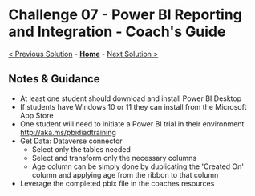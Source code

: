 # Challenge 07 - Power BI Reporting and Integration - Coach's Guide 

[< Previous Solution](./Solution-06.md) - **[Home](./README.md)** - [Next Solution >](./Solution-08.md)

## Notes & Guidance

- At least one student should download and install Power BI Desktop
- If students have Windows 10 or 11 they can install from the Microsoft App Store
- One student will need to initiate a Power BI trial in their environment  http://aka.ms/pbidiadtraining 
- Get Data: Dataverse connector
   - Select only the tables needed
   - Select and transform only the necessary columns
   - Age column can be simply done by duplicating the 'Created On' column and applying age from the ribbon to that column
- Leverage the completed pbix file in the coaches resources
